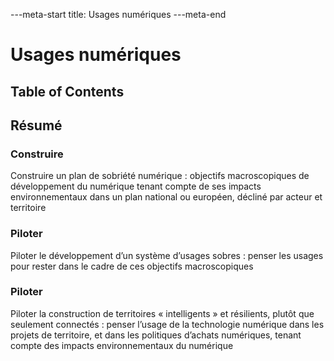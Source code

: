 ---meta-start
title: Usages numériques
---meta-end

# Usages numériques

## Table of Contents

## Résumé

### Construire

Construire un plan de sobriété numérique : objectifs macroscopiques de développement du numérique tenant compte de ses impacts environnementaux dans un plan national ou européen, décliné par acteur et territoire

### Piloter

Piloter le développement d’un système d’usages sobres : penser les usages pour rester dans le cadre de ces objectifs macroscopiques

### Piloter

Piloter la construction de territoires « intelligents » et résilients, plutôt que seulement connectés : penser l’usage de la technologie numérique dans les projets de territoire, et dans les politiques d’achats numériques, tenant compte des impacts environnementaux du numérique

